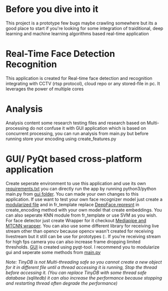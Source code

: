 # Before you dive into it
This project is a prototype few bugs maybe crawling somewhere but its a good place to start if you're looking for some integration of traiditional, deep learning and machine learning algorithms based real-time application

# Real-Time Face Detection Recognition
This application is created for Real-time face detection and recognition integrating with CCTV (rtsp protocol), cloud repo or any stored-file in pc. It leverages the power of multiple cores

# Analysis
Analysis content some research testing files and research based on Multi-processing do not confuse it with GUI application which is based on concurrent processing, you can run analysis from main.py but before running store your encoding using create_features.py

# GUI/ PyQt based cross-platform application
Create seperate environment to use this application and use its own [requirements.txt](GUI/requirements.txt) you can directly run the app by running python3/python main.py from [gui folder](GUI/gui). You can made your own changes to this application. If use want to test your own face recognizer model just create a [modularized file](GUI/gui/FaceRecognizer) and in fr_template replace [DeepFace.represnt](GUI/gui/FaceRecognizer/fr_template) in create_encoding method with your own model that create embeddings. You can also seperate KNN module from fr_template or use SVM as you wish. For face detector just create Wrapper for it checkout [Mediapipe and MTCNN wrapper](GUI/gui/FaceDetector). You can also use some different library for receiving live stream other than opencv because opencv wasn't created for receiving livestream but it still can be use for prototypes (:. If you're receiving stream for high fps camera you can also increase frame dropping limited thresholds. [GUI](GUI/gui/gui_ui.py) is created using pyqt-tool. I recommend you to modularize gui and seperate some methods from [main.py](GUI/gui/main.py)

*Note: TinyDB is not Multi-threading safe so you cannot create a new object for it in different file until a thread accessing it is running, Stop the thread before accessing it. (You can replace TinyDB with some thread safe database (sqlitedb) it can also increase the performance because stopping and restarting thread often degrade the performance)*
